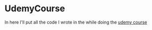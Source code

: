 # UdemyCourse
In here I'll put all the code I wrote in the while doing the [udemy course](https://www.udemy.com/course/curso-de-javascript-moderno-do-basico-ao-avancado/)
